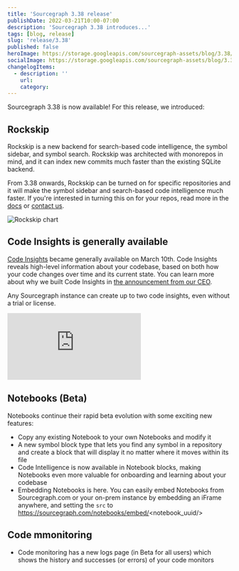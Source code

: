 ```yaml
---
title: 'Sourcegraph 3.38 release'
publishDate: 2022-03-21T10:00-07:00
description: 'Sourcegraph 3.38 introduces...'
tags: [blog, release]
slug: 'release/3.38'
published: false
heroImage: https://storage.googleapis.com/sourcegraph-assets/blog/3.38/sourcegraph-3-38-release.png
socialImage: https://storage.googleapis.com/sourcegraph-assets/blog/3.38/sourcegraph-3-38-release.png
changelogItems:
  - description: ''
    url:
    category:
---
```


Sourcegraph 3.38 is now available! For this release, we introduced:

## Rockskip

Rockskip is a new backend for search-based code intelligence, the symbol sidebar, and symbol search. Rockskip was architected with monorepos in mind, and it can index new commits much faster than the existing SQLite backend.

From 3.38 onwards, Rockskip can be turned on for specific repositories and it will make the symbol sidebar and search-based code intelligence much faster. If you're interested in turning this on for your repos, read more in the [docs](https://docs.sourcegraph.com/code_intelligence/explanations/rockskip) or [contact us](mailto:support@sourcegraph.com).

![Rockskip chart](https://storage.googleapis.com/sourcegraph-assets/docs/images/code-intelligence/rockskip-chart.png)

## Code Insights is generally available

[Code Insights](https://docs.sourcegraph.com/code_insights) became generally available on March 10th. Code Insights reveals high-level information about your codebase, based on both how your code changes over time and its current state. You can learn more about why we built Code Insights in [the announcement from our CEO](https://about.sourcegraph.com/blog/announcing-code-insights/).

Any Sourcegraph instance can create up to two code insights, even without a trial or license.

<div class="container my-4 video-embed embed-responsive embed-responsive-16by9">
  <iframe
    class="embed-responsive-item"
    src="https://www.youtube-nocookie.com/embed/fMCUJQHfbUA?autoplay=0&amp;cc_load_policy=0&amp;start=0&amp;end=0&amp;loop=0&amp;controls=1&amp;modestbranding=1&amp;rel=0"
    allowfullscreen="true"
    allow="accelerometer; autoplay; encrypted-media; gyroscope; picture-in-picture"
    frameborder="0"
    title="Sourcegraph Code Insights demo"
  ></iframe>
</div>

## Notebooks (Beta)

Notebooks continue their rapid beta evolution with some exciting new features:
- Copy any existing Notebook to your own Notebooks and modify it
- A new symbol block type that lets you find any symbol in a repository and create a block that will display it no matter where it moves within its file
- Code Intelligence is now available in Notebook blocks, making Notebooks even more valuable for onboarding and learning about your codebase
- Embedding Notebooks is here. You can easily embed Notebooks from Sourcegraph.com or your on-prem instance by embedding an iFrame anywhere, and setting the `src` to https://sourcegraph.com/notebooks/embed/<notebook_uuid/>

## Code mmonitoring
- Code monitoring has a new logs page (in Beta for all users) which shows the history and successes (or errors) of your code monitors
